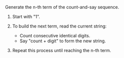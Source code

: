 Generate the n-th term of the count-and-say sequence.

1. Start with "1".

2. To build the next term, read the current string:
    - Count consecutive identical digits.
    - Say "count + digit" to form the new string.

3. Repeat this process until reaching the n-th term.
